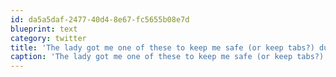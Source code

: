 ```yaml
---
id: da5a5daf-2477-40d4-8e67-fc5655b08e7d
blueprint: text
category: twitter
title: 'The lady got me one of these to keep me safe (or keep tabs?) during my crazy adventures: http://bit.ly/9YKpZe'
caption: 'The lady got me one of these to keep me safe (or keep tabs?) during my crazy adventures: http://bit.ly/9YKpZe'
---
```

